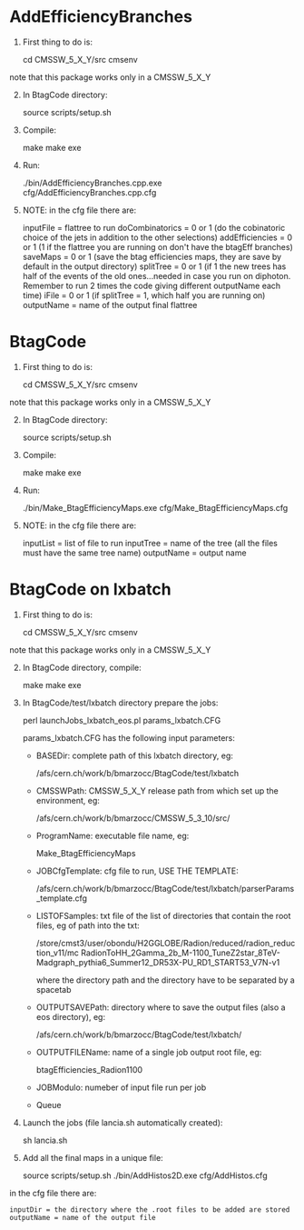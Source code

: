 AddEfficiencyBranches
=======================

1) First thing to do is:

    cd CMSSW_5_X_Y/src
    cmsenv
    
note that this package works only in a CMSSW_5_X_Y

2) In BtagCode directory:

    source scripts/setup.sh
    
3) Compile:

    make 
    make exe
    
4) Run:

    ./bin/AddEfficiencyBranches.cpp.exe cfg/AddEfficiencyBranches.cpp.cfg
    
5) NOTE: 
   in the cfg file there are:

    inputFile = flattree to run
    doCombinatorics = 0 or 1 (do the cobinatoric choice of the jets in addition to the other selections)
    addEfficiencies = 0 or 1 (1 if the flattree you are running on don't have the btagEff branches)
    saveMaps = 0 or 1 (save the btag efficiencies maps, they are save by default in the output directory)
    splitTree = 0 or 1 (if 1 the new trees has half of the events of the old ones...needed in case you run on diphoton. Remember to run 2                             times the code giving different outputName each time)
    iFile = 0 or 1 (if splitTree = 1, which half you are running on)
    outputName = name of the output final flattree


BtagCode
=======================

1) First thing to do is:

    cd CMSSW_5_X_Y/src
    cmsenv
    
note that this package works only in a CMSSW_5_X_Y

2) In BtagCode directory:

    source scripts/setup.sh
    
3) Compile:

    make 
    make exe
    
4) Run:

    ./bin/Make_BtagEfficiencyMaps.exe cfg/Make_BtagEfficiencyMaps.cfg
    
5) NOTE: 
   in the cfg file there are:

    inputList = list of file to run
    inputTree = name of the tree (all the files must have the same tree name)
    outputName = output name
    

BtagCode on lxbatch
==================================

1) First thing to do is:

    cd CMSSW_5_X_Y/src
    cmsenv
    
note that this package works only in a CMSSW_5_X_Y

2) In BtagCode directory, compile:

    make 
    make exe
    
3) In BtagCode/test/lxbatch directory prepare the jobs:

    perl launchJobs_lxbatch_eos.pl params_lxbatch.CFG
    
    params_lxbatch.CFG has the following input parameters:
    
    - BASEDir: complete path of this lxbatch directory, eg:
    
        /afs/cern.ch/work/b/bmarzocc/BtagCode/test/lxbatch
        
    - CMSSWPath: CMSSW_5_X_Y release path from which set up the environment, eg:
        
        /afs/cern.ch/work/b/bmarzocc/CMSSW_5_3_10/src/
        
    - ProgramName: executable file name, eg:
    
        Make_BtagEfficiencyMaps
        
    - JOBCfgTemplate: cfg file to run, USE THE TEMPLATE:
    
        /afs/cern.ch/work/b/bmarzocc/BtagCode/test/lxbatch/parserParams_template.cfg
        
    - LISTOFSamples: txt file of the list of directories that contain the root files, eg of path into the txt:
      
        /store/cmst3/user/obondu/H2GGLOBE/Radion/reduced/radion_reduction_v11/mc RadionToHH_2Gamma_2b_M-1100_TuneZ2star_8TeV-Madgraph_pythia6_Summer12_DR53X-PU_RD1_START53_V7N-v1

        where the directory path and the directory have to be separated by a spacetab
        
    - OUTPUTSAVEPath: directory where to save the output files (also a eos directory), eg:
         
        /afs/cern.ch/work/b/bmarzocc/BtagCode/test/lxbatch/
        
    - OUTPUTFILEName: name of a single job output root file, eg:
        
        btagEfficiencies_Radion1100
    
    - JOBModulo: numeber of input file run per job
    
    - Queue
    
3) Launch the jobs (file lancia.sh automatically created):

    sh lancia.sh

4) Add all the final maps in a unique file:

    source scripts/setup.sh
    ./bin/AddHistos2D.exe cfg/AddHistos.cfg
    
in the cfg file there are:
    
    inputDir = the directory where the .root files to be added are stored
    outputName = name of the output file
    



